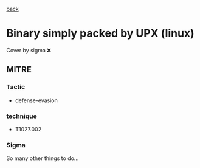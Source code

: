 [back](../index.md)
# Binary simply packed by UPX (linux)
Cover by sigma :x: 

## MITRE
### Tactic
  - defense-evasion

### technique
  - T1027.002

### Sigma

 So many other things to do...